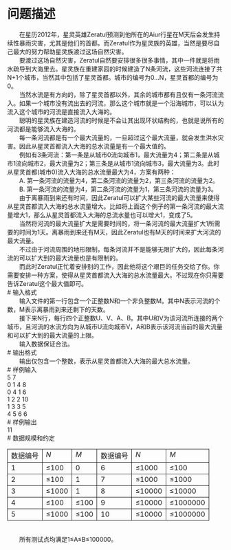 <div id="pcont1" style="margin-top:20px; display:block;">

# 问题描述

<div class="pdcont">　　在星历2012年，星灵英雄Zeratul预测到他所在的Aiur行星在M天后会发生持续性暴雨灾害，尤其是他们的首都。而Zeratul作为星灵族的英雄，当然是要尽自己最大的努力帮助星灵族渡过这场自然灾害。<br/>
　　要渡过这场自然灾害，Zeratul自然要安排很多很多事情，其中一件就是将雨水疏导到大海里去。星灵族在重建家园的时候建造了N条河流，这些河流连接了共N+1个城市，当然其中包括了星灵首都。城市的编号为0…N，星灵首都的编号为0。<br/>
　　当然水流是有方向的，除了星灵首都以外，其余的城市都有且仅有一条河流流入。如果一个城市没有流出去的河流，那么这个城市就是一个沿海城市，可以认为流入这个城市的河流是直接流入大海的。<br/>
　　聪明的星灵族在建造河流的时候是不会让其出现环状结构的，也就是说所有的河流都是能够流入大海的。<br/>
　　每一条河流都是有一个最大流量的，一旦超过这个最大流量，就会发生洪水灾害。因此从星灵首都流入大海的总水流量是有一个最大值的。<br/>
　　例如有3条河流：第一条是从城市0流向城市1，最大流量为4；第二条是从城市1流向城市2，最大流量为2；第三条是从城市1流向城市3，最大流量为3。此时从星灵首都(城市0)流入大海的总水流量最大为4，方案有两种：<br/>
　　A. 第一条河流的流量为4，第二条河流的流量为2，第三条河流的流量为2。<br/>
　　B. 第一条河流的流量为4，第二条河流的流量为1，第三条河流的流量为3。<br/>
　　由于离暴雨到来还有时间，因此Zeratul可以扩大某些河流的最大流量来使得从星灵首都流入大海的总水流量增大。比如将上面这个例子的第一条河流的最大流量增大1，那么从星灵首都流入大海的总流水量也可以增大1，变成了5。<br/>
　　当然将河流的最大流量扩大是需要时间的，将一条河流的最大流量扩大1所需要的时间为1天。离暴雨到来还有M天，因此Zeratul也有M天的时间来扩大河流的最大流量。<br/>
　　不过由于河流周围的地形限制，每条河流并不是能够无限扩大的，因此每条河流的可以扩大到的最大流量也是有限制的。<br/>
　　而此时Zeratul正忙着安排别的工作，因此他将这个艰巨的任务交给了你。你需要安排一种方案，使得从星灵首都流入大海的总水流量最大。不过现在你只需要告诉Zeratul这个最大值即可。</div>
# 输入格式

<div class="pdcont">　　输入文件的第一行包含一个正整数N和一个非负整数M。其中N表示河流的个数，M表示离暴雨到来还剩下的天数。<br/>
　　接下来N行，每行四个正整数U、V、A、B。其中U和V为该河流所连接的两个城市，且河流的水流方向为从城市U流向城市V，A和B表示该河流当前的最大流量和可以扩大到的最大流量的上限。<br/>
　　输入数据保证合法。</div>
# 输出格式

<div class="pdcont">　　输出仅包含一个整数，表示从星灵首都流入大海的最大总水流量。</div>
# 样例输入

<div class="pddata">5 7<br/>
0 1 4 8<br/>
0 4 1 6<br/>
1 2 2 10<br/>
1 3 3 5<br/>
4 5 6 6</div>
# 样例输出

<div class="pddata">11</div>
# 数据规模和约定

<div class="pdcont"><table cellspacing="0" cellpadding="2px" style="border-collapse:collapse;" class="table table-striped table-horver"><tbody><tr style="border:solid 1.0pt"><td valign="top" style="border:solid 1.0pt">数据编号<br/>
</td><td valign="top" style="border:solid 1.0pt"><i>N</i><br/>
</td><td valign="top" style="border:solid 1.0pt"><i>M</i><br/>
</td><td valign="top" style="border:solid 1.0pt">数据编号<br/>
</td><td valign="top" style="border:solid 1.0pt"><i>N</i><br/>
</td><td valign="top" style="border:solid 1.0pt"><i>M</i><br/>
</td></tr><tr style="border:solid 1.0pt"><td valign="top" style="border:solid 1.0pt">1<br/>
</td><td valign="top" style="border:solid 1.0pt">≤100<br/>
</td><td valign="top" style="border:solid 1.0pt">0<br/>
</td><td valign="top" style="border:solid 1.0pt">6<br/>
</td><td valign="top" style="border:solid 1.0pt">≤1000<br/>
</td><td valign="top" style="border:solid 1.0pt">≤100<br/>
</td></tr><tr style="border:solid 1.0pt"><td valign="top" style="border:solid 1.0pt">2<br/>
</td><td valign="top" style="border:solid 1.0pt">≤100<br/>
</td><td valign="top" style="border:solid 1.0pt">1<br/>
</td><td valign="top" style="border:solid 1.0pt">7<br/>
</td><td valign="top" style="border:solid 1.0pt">≤1000<br/>
</td><td valign="top" style="border:solid 1.0pt">≤1000<br/>
</td></tr><tr style="border:solid 1.0pt"><td valign="top" style="border:solid 1.0pt">3<br/>
</td><td valign="top" style="border:solid 1.0pt">≤1000<br/>
</td><td valign="top" style="border:solid 1.0pt">1<br/>
</td><td valign="top" style="border:solid 1.0pt">8<br/>
</td><td valign="top" style="border:solid 1.0pt">≤10000<br/>
</td><td valign="top" style="border:solid 1.0pt">≤10000<br/>
</td></tr><tr style="border:solid 1.0pt"><td valign="top" style="border:solid 1.0pt">4<br/>
</td><td valign="top" style="border:solid 1.0pt">≤100<br/>
</td><td valign="top" style="border:solid 1.0pt">≤100<br/>
</td><td valign="top" style="border:solid 1.0pt">9<br/>
</td><td valign="top" style="border:solid 1.0pt">≤10000<br/>
</td><td valign="top" style="border:solid 1.0pt">≤1000000<br/>
</td></tr><tr style="border:solid 1.0pt"><td valign="top" style="border:solid 1.0pt">5<br/>
</td><td valign="top" style="border:solid 1.0pt">≤1000<br/>
</td><td valign="top" style="border:solid 1.0pt">≤100<br/>
</td><td valign="top" style="border:solid 1.0pt">10<br/>
</td><td valign="top" style="border:solid 1.0pt">≤10000<br/>
</td><td valign="top" style="border:solid 1.0pt">≤1000000<br/>
</td></tr></tbody></table><br/>
　　所有测试点均满足1≤A≤B≤100000。</div>

</div>